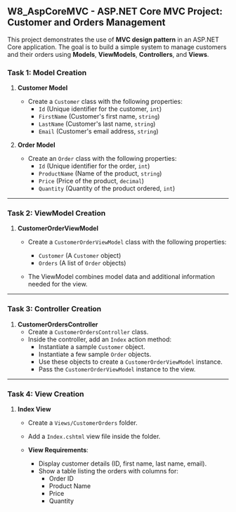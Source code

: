 ﻿## W8_AspCoreMVC - ASP.NET Core MVC Project: Customer and Orders Management

This project demonstrates the use of **MVC design pattern** in an ASP.NET Core application. The goal is to build a 
simple system to manage customers and their orders using **Models**, **ViewModels**, **Controllers**, and **Views**.

### Task 1: Model Creation
1. **Customer Model**
    - Create a `Customer` class with the following properties:
        - `Id` (Unique identifier for the customer, `int`)
        - `FirstName` (Customer's first name, `string`)
        - `LastName` (Customer's last name, `string`)
        - `Email` (Customer's email address, `string`)

2. **Order Model**
    - Create an `Order` class with the following properties:
        - `Id` (Unique identifier for the order, `int`)
        - `ProductName` (Name of the product, `string`)
        - `Price` (Price of the product, `decimal`)
        - `Quantity` (Quantity of the product ordered, `int`)

---

### Task 2: ViewModel Creation
1. **CustomerOrderViewModel**
    - Create a `CustomerOrderViewModel` class with the following properties:
        - `Customer` (A `Customer` object)
        - `Orders` (A list of `Order` objects)

    - The ViewModel combines model data and additional information needed for the view.

---

### Task 3: Controller Creation
1. **CustomerOrdersController**
    - Create a `CustomerOrdersController` class.
    - Inside the controller, add an `Index` action method:
        - Instantiate a sample `Customer` object.
        - Instantiate a few sample `Order` objects.
        - Use these objects to create a `CustomerOrderViewModel` instance.
        - Pass the `CustomerOrderViewModel` instance to the view.

---

### Task 4: View Creation
1. **Index View**
    - Create a `Views/CustomerOrders` folder.
    - Add a `Index.cshtml` view file inside the folder.

    - **View Requirements**:
        - Display customer details (ID, first name, last name, email).
        - Show a table listing the orders with columns for:
            - Order ID
            - Product Name
            - Price
            - Quantity